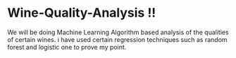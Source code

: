 # Wine-Quality-Analysis !!
We will be doing Machine Learning Algorithm based analysis of the qualities of certain wines.
i have used certain regression techniques such as random forest and logistic one to prove my point.
